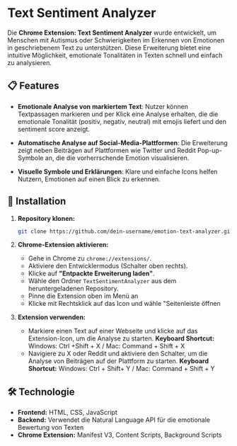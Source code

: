 # Text Sentiment Analyzer

Die **Chrome Extension: Text Sentiment Analyzer** wurde entwickelt, um Menschen mit Autismus oder Schwierigkeiten im Erkennen von Emotionen in geschriebenem Text zu unterstützen. Diese Erweiterung bietet eine intuitive Möglichkeit, emotionale Tonalitäten in Texten schnell und einfach zu analysieren.

## 📋 Features

- **Emotionale Analyse von markiertem Text**:
  Nutzer können Textpassagen markieren und per Klick eine Analyse erhalten, die die emotionale Tonalität (positiv, negativ, neutral) mit emojis liefert und den sentiment score anzeigt.

- **Automatische Analyse auf Social-Media-Plattformen**:
  Die Erweiterung zeigt neben Beiträgen auf Plattformen wie Twitter und Reddit Pop-up-Symbole an, die die vorherrschende Emotion visualisieren.

- **Visuelle Symbole und Erklärungen**:
  Klare und einfache Icons helfen Nutzern, Emotionen auf einen Blick zu erkennen.

## 🚀 Installation

1. **Repository klonen:**

   ```bash
   git clone https://github.com/dein-username/emotion-text-analyzer.git
   ```

2. **Chrome-Extension aktivieren:**

   - Gehe in Chrome zu `chrome://extensions/`.
   - Aktiviere den Entwicklermodus (Schalter oben rechts).
   - Klicke auf **"Entpackte Erweiterung laden"**.
   - Wähle den Ordner `TextSentimentAnalyzer` aus dem heruntergeladenen Repository.
   - Pinne die Extension oben im Menü an
   - Klicke mit Rechtsklick auf das Icon und wähle "Seitenleiste öffnen

3. **Extension verwenden:**
   - Markiere einen Text auf einer Webseite und klicke auf das Extension-Icon, um die Analyse zu starten.
     **Keyboard Shortcut:** Windows: Ctrl +Shift + X / Mac: Command + Shift + X
   - Navigiere zu X oder Reddit und aktiviere den Schalter, um die Analyse von Beiträgen auf der Plattform zu starten.
     **Keyboard Shortcut:** Windows: Ctrl + Shift+ Y / Mac: Command + Shift + Y

## 🛠️ Technologie

- **Frontend:** HTML, CSS, JavaScript
- **Backend:** Verwendet die Natural Language API für die emotionale Bewertung von Texten
- **Chrome Extension:** Manifest V3, Content Scripts, Background Scripts
